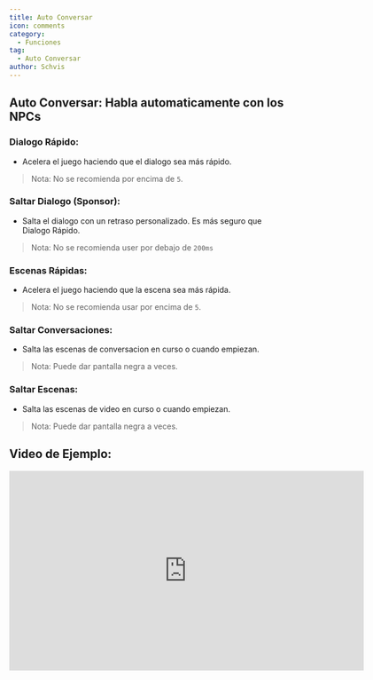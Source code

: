 ```yaml
---
title: Auto Conversar
icon: comments
category:
  - Funciones
tag:
  - Auto Conversar
author: Schvis
---
```


## Auto Conversar: Habla automaticamente con los NPCs
### Dialogo Rápido:
- Acelera el juego haciendo que el dialogo sea más rápido.
> Nota: No se recomienda por encima de `5`.
### Saltar Dialogo (Sponsor): 
- Salta el dialogo con un retraso personalizado. Es más seguro que Dialogo Rápido.
> Nota: No se recomienda user por debajo de `200ms`
### Escenas Rápidas:
- Acelera el juego haciendo que la escena sea más rápida.
> Nota: No se recomienda usar por encima de `5`.
### Saltar Conversaciones:
- Salta las escenas de conversacion en curso o cuando empiezan.
> Nota: Puede dar pantalla negra a veces.
### Saltar Escenas:
- Salta las escenas de video en curso o cuando empiezan.
> Nota: Puede dar pantalla negra a veces.

## Video de Ejemplo:

<iframe width="640" height="360" src="https://www.youtube.com/embed/IS0BvLLO1xc?list=PL5eI1Tb64p56g27qfYk7VuFTz4FK6YrKa" title="Korepi - AutoTalk" frameborder="0" allow="accelerometer; autoplay; clipboard-write; encrypted-media; gyroscope; picture-in-picture; web-share" allowfullscreen></iframe>

